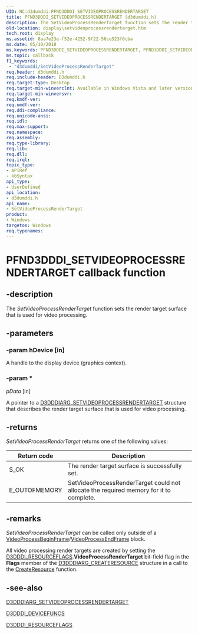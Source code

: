 ```yaml
---
UID: NC:d3dumddi.PFND3DDDI_SETVIDEOPROCESSRENDERTARGET
title: PFND3DDDI_SETVIDEOPROCESSRENDERTARGET (d3dumddi.h)
description: The SetVideoProcessRenderTarget function sets the render target surface that is used for video processing.
old-location: display\setvideoprocessrendertarget.htm
tech.root: display
ms.assetid: 8aa7e23e-f52e-4252-9f22-56ce523f6cba
ms.date: 05/10/2018
ms.keywords: PFND3DDDI_SETVIDEOPROCESSRENDERTARGET, PFND3DDDI_SETVIDEOPROCESSRENDERTARGET callback, SetVideoProcessRenderTarget, SetVideoProcessRenderTarget callback function [Display Devices], UserModeDisplayDriver_Functions_8ce2d981-2c69-45e9-a2e2-eba9026be1a0.xml, d3dumddi/SetVideoProcessRenderTarget, display.setvideoprocessrendertarget
ms.topic: callback
f1_keywords:
 - "d3dumddi/SetVideoProcessRenderTarget"
req.header: d3dumddi.h
req.include-header: D3dumddi.h
req.target-type: Desktop
req.target-min-winverclnt: Available in Windows Vista and later versions of the Windows operating systems.
req.target-min-winversvr: 
req.kmdf-ver: 
req.umdf-ver: 
req.ddi-compliance: 
req.unicode-ansi: 
req.idl: 
req.max-support: 
req.namespace: 
req.assembly: 
req.type-library: 
req.lib: 
req.dll: 
req.irql: 
topic_type:
- APIRef
- kbSyntax
api_type:
- UserDefined
api_location:
- d3dumddi.h
api_name:
- SetVideoProcessRenderTarget
product:
- Windows
targetos: Windows
req.typenames: 
---
```


# PFND3DDDI_SETVIDEOPROCESSRENDERTARGET callback function


## -description


The <i>SetVideoProcessRenderTarget</i> function sets the render target surface that is used for video processing.


## -parameters




### -param hDevice [in]

A handle to the display device (graphics context).


### -param *








*pData* [in]

A pointer to a <a href="https://docs.microsoft.com/windows-hardware/drivers/ddi/content/d3dumddi/ns-d3dumddi-_d3dddiarg_setvideoprocessrendertarget">D3DDDIARG_SETVIDEOPROCESSRENDERTARGET</a> structure that describes the render target surface that is used for video processing.


## -returns

<i>SetVideoProcessRenderTarget</i> returns one of the following values:

|Return code|Description|
|--- |--- |
|S_OK|The render target surface is successfully set.|
|E_OUTOFMEMORY|SetVideoProcessRenderTarget could not allocate the required memory for it to complete.|

## -remarks



<i>SetVideoProcessRenderTarget</i> can be called only outside of a <a href="https://docs.microsoft.com/windows-hardware/drivers/ddi/content/d3dumddi/nc-d3dumddi-pfnd3dddi_videoprocessbeginframe">VideoProcessBeginFrame</a>/<a href="https://docs.microsoft.com/windows-hardware/drivers/ddi/content/d3dumddi/nc-d3dumddi-pfnd3dddi_videoprocessendframe">VideoProcessEndFrame</a> block. 

All video processing render targets are created by setting the <a href="https://docs.microsoft.com/windows-hardware/drivers/ddi/content/d3dukmdt/ns-d3dukmdt-_d3dddi_resourceflags">D3DDDI_RESOURCEFLAGS</a>.<b>VideoProcessRenderTarget</b> bit-field flag in the <b>Flags</b> member of the <a href="https://docs.microsoft.com/windows-hardware/drivers/ddi/content/d3dukmdt/ns-d3dukmdt-_d3dddiarg_createresource">D3DDDIARG_CREATERESOURCE</a> structure in a call to the <a href="https://docs.microsoft.com/windows-hardware/drivers/ddi/content/d3dumddi/nc-d3dumddi-pfnd3dddi_createresource">CreateResource</a> function. 




## -see-also




<a href="https://docs.microsoft.com/windows-hardware/drivers/ddi/content/d3dumddi/ns-d3dumddi-_d3dddiarg_setvideoprocessrendertarget">D3DDDIARG_SETVIDEOPROCESSRENDERTARGET</a>



<a href="https://docs.microsoft.com/windows-hardware/drivers/ddi/content/d3dumddi/ns-d3dumddi-_d3dddi_devicefuncs">D3DDDI_DEVICEFUNCS</a>



<a href="https://docs.microsoft.com/windows-hardware/drivers/ddi/content/d3dukmdt/ns-d3dukmdt-_d3dddi_resourceflags">D3DDDI_RESOURCEFLAGS</a>
 

 

